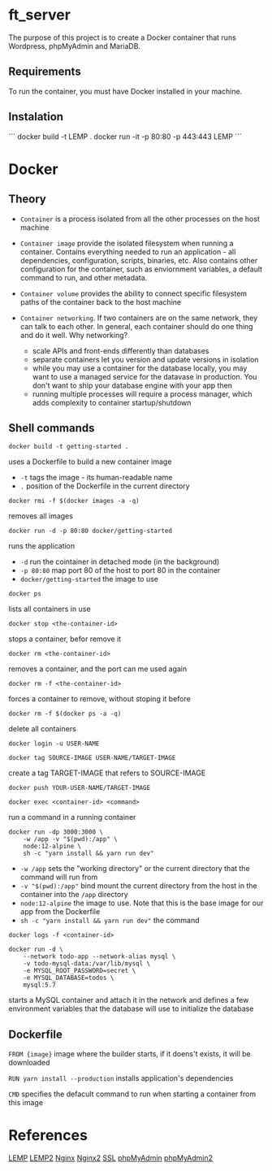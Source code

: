 # ft_server

The purpose of this project is to create a Docker container that runs Wordpress, phpMyAdmin and MariaDB.

## Requirements

To run the container, you must have Docker installed in your machine.

## Instalation

´´´
docker build -t LEMP .
docker run -it -p 80:80 -p 443:443 LEMP
´´´

# Docker

## Theory

- `Container` is a process isolated from all the other processes on the host machine

- `Container image` provide the isolated filesystem when running a container. Contains everything needed to run an application - all dependencies, configuration, scripts, binaries, etc. Also contains other configuration for the container, such as enviornment variables, a default command to run, and other metadata.

- `Container volume` provides the ability to connect specific filesystem paths of the container back to the host machine

- `Container networking`. If two containers are on the same network, they can talk to each other. In general, each container should do one thing and do it well. Why networking?
	- scale APIs and front-ends differently than databases
	- separate containers let you version and update versions in isolation
	- while you may use a container for the database locally, you may want to use a managed service for the datavase in production. You don't want to ship your database engine with your app then
	- running multiple processes will require a process manager, which adds complexity to container startup/shutdown


## Shell commands

```
docker build -t getting-started .
```
uses a Dockerfile to build a new container image
- `-t` tags the image - its human-readable name
- `.` position of the Dockerfile in the current directory


```
docker rmi -f $(docker images -a -q)
```
removes all images

```
docker run -d -p 80:80 docker/getting-started
```
runs the application

- `-d` run the cointainer in detached mode (in the background)
- `-p 80:80` map port 80 of the host to port 80 in the container
- `docker/getting-started` the image to use

```
docker ps
```
lists all containers in use

```
docker stop <the-container-id>
```
stops a container, befor remove it

```
docker rm <the-container-id>
```
removes a container, and the port can me used again

```
docker rm -f <the-container-id>
```
forces a container to remove, without stoping it before

```
docker rm -f $(docker ps -a -q)
```
delete all containers

```
docker login -u USER-NAME
```
```
docker tag SOURCE-IMAGE USER-NAME/TARGET-IMAGE 
```
create a tag TARGET-IMAGE  that refers to SOURCE-IMAGE

```
docker push YOUR-USER-NAME/TARGET-IMAGE
```

```
docker exec <container-id> <command>
```
run a command in a running container

```
docker run -dp 3000:3000 \
    -w /app -v "$(pwd):/app" \
    node:12-alpine \
    sh -c "yarn install && yarn run dev"
```
- `-w /app` sets the "working directory" or the current directory that the command will run from
- `-v "$(pwd):/app"` bind mount the current directory from the host in the container into the `/app` directory
- `node:12-alpine` the image to use. Note that this is the base image for our app from the Dockerfile
- `sh -c "yarn install && yarn run dev"` the command

```
docker logs -f <container-id>
```

```
docker run -d \
    --network todo-app --network-alias mysql \
    -v todo-mysql-data:/var/lib/mysql \
    -e MYSQL_ROOT_PASSWORD=secret \
    -e MYSQL_DATABASE=todos \
    mysql:5.7
```
starts a MySQL container and attach it in the network and defines a few environment variables that the database will use to initialize the database

## Dockerfile

`FROM {image}` image where the builder starts, if it doens't exists, it will be downloaded

`RUN yarn install --production` installs application's dependencies

`CMD` specifies the defacult command to run when starting a container from this image

# References

[LEMP](https://www.digitalocean.com/community/tutorials/how-to-install-linux-nginx-mariadb-php-lemp-stack-on-debian-10) [LEMP2](https://www.binarytides.com/install-nginx-php-fpm-mariadb-debian/) [Nginx](http://nginx.org/en/docs/beginners_guide.html) [Nginx2](https://www.nginx.com/resources/wiki/start/topics/recipes/wordpress/) [SSL](https://linuxize.com/post/creating-a-self-signed-ssl-certificate/) [phpMyAdmin](https://www.itzgeek.com/how-tos/linux/debian/how-to-install-phpmyadmin-with-nginx-on-debian-10.html) [phpMyAdmin2](https://www.digitalocean.com/community/tutorials/how-to-install-phpmyadmin-from-source-debian-10)


